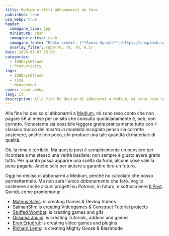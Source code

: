 ```yaml
---
title: Medium e altri abbonamenti da fare
published: true
usa_webp: true
header:
  immagine_tipo: jpg
  miniatura: cash
  immagine_estesa: cash
  immagine_fonte: "Photo credit: [**Annie Spratt**](https://unsplash.com/@anniespratt)"
  overlay_filter: rgba(79, 79, 79, 0.5)
date: 2020-03-07 15:00
categories:
  - 100DaysOfCode
  - Productivity
tags:
  - 100DaysOfCode
  - Time
  - Management
cover: cover.webp
lang: it
description: Alla fine ho deciso di abbonarmi a Medium, mi sono reso conto che non pagare 5€ al mese per un sito che consulto quotidianamente è, beh, non corretto. Nonostante sia possibile leggere gratis praticamente tutto con il classico trucco del mostra in modalità incognito penso sia corretto sostenere, anche con poco, chi produce una tale quantità di materiale di qualità.
---
```


Alla fine ho deciso di abbonarmi a [Medium](https://medium.com/), mi sono reso conto che non pagare 5€ al mese per un sito che consulto quotidianamente è, beh, non corretto. Nonostante sia possibile leggere gratis praticamente tutto con il classico trucco del _mostra in modalità incognito_ penso sia corretto sostenere, anche con poco, chi produce una tale quantità di materiale di qualità.

Ok, la rima è terribile. Ma questo post è semplicemente un pensiero per ricordare a me stesso una verità basilare: non sempre è giusto avere gratis tutto. Per quanto possa apparire una scelta da furbi, alcune cose vale la pena pagarle. Anche solo per aiutare a garantire loro un futuro.

Oggi ho deciso di abbonarmi a Medium, perché ho calcolato che posso permettermelo. Ma non sarà l'unico _abbonamento_ che farò. Voglio sostenere anche alcuni progetti su _Patreon_, in futuro, e sottoscrivere [Il Post](https://www.ilpost.it/). Quindi, come promemoria:

- [Mateus Sales](https://www.patreon.com/mateussales): is creating Games & Devlog Videos
- [SalmanShh](https://www.patreon.com/SalmanShh): is creating Videogames & Construct Tutorial projects
- [Stuffed Wombat](https://www.patreon.com/stuffedwombat): is creating games and gifs
- [Ossama Jouini](https://www.patreon.com/skymen): is creating Tutorials, addons and games
- [Eren Ertuğrul](https://www.patreon.com/oyun): is creating video games and plugins
- [Richard Lems](https://www.patreon.com/rilem): is creating Mighty Goose & Blastmode
